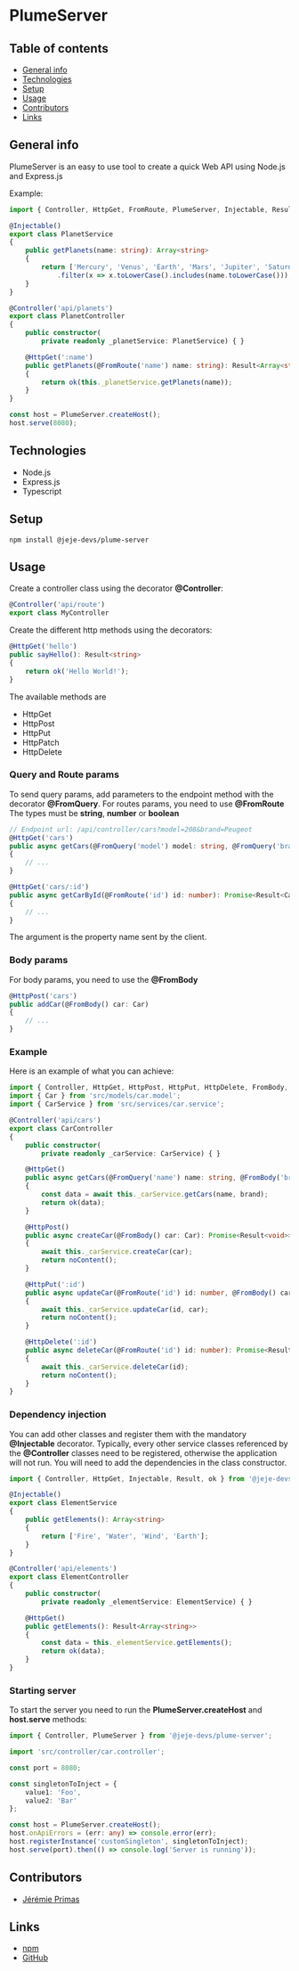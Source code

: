 # PlumeServer

## Table of contents

* [General info](#general-info)
* [Technologies](#technologies)
* [Setup](#setup)
* [Usage](#usage)
* [Contributors](#contributors)
* [Links](#links)

## General info

PlumeServer is an easy to use tool to create a quick Web API using Node.js and Express.js

Example:
```ts
import { Controller, HttpGet, FromRoute, PlumeServer, Injectable, Result, ok } from '@jeje-devs/plume-server';

@Injectable()
export class PlanetService
{
    public getPlanets(name: string): Array<string>
    {
        return ['Mercury', 'Venus', 'Earth', 'Mars', 'Jupiter', 'Saturne', 'Uranus', 'Neptune']
            .filter(x => x.toLowerCase().includes(name.toLowerCase()));
    }
}

@Controller('api/planets')
export class PlanetController
{
    public constructor(
        private readonly _planetService: PlanetService) { }

    @HttpGet(':name')
    public getPlanets(@FromRoute('name') name: string): Result<Array<string>>
    {
        return ok(this._planetService.getPlanets(name));
    }
}

const host = PlumeServer.createHost();
host.serve(8080);
```

## Technologies

* Node.js
* Express.js
* Typescript

## Setup

```
npm install @jeje-devs/plume-server
```

## Usage

Create a controller class using the decorator **@Controller**:
```ts
@Controller('api/route')
export class MyController
```

Create the different http methods using the decorators:
```ts
@HttpGet('hello')
public sayHello(): Result<string>
{
    return ok('Hello World!');
}
```

The available methods are
* HttpGet
* HttpPost
* HttpPut
* HttpPatch
* HttpDelete

### Query and Route params

To send query params, add parameters to the endpoint method with the decorator **@FromQuery**.
For routes params, you need to use **@FromRoute**
The types must be **string**, **number** or **boolean**

```ts
// Endpoint url: /api/controller/cars?model=208&brand=Peugeot
@HttpGet('cars')
public async getCars(@FromQuery('model') model: string, @FromQuery('brand') brand: string): Promise<Result<Array<Car>>>
{
    // ...
}

@HttpGet('cars/:id')
public async getCarById(@FromRoute('id') id: number): Promise<Result<Car>>
{
    // ...
}
```

The argument is the property name sent by the client.

### Body params

For body params, you need to use the **@FromBody**

```ts
@HttpPost('cars')
public addCar(@FromBody() car: Car)
{
    // ...
}
```

### Example

Here is an example of what you can achieve:
```ts
import { Controller, HttpGet, HttpPost, HttpPut, HttpDelete, FromBody, Injectable, Result, ok, noContent } from '@jeje-devs/plume-server';
import { Car } from 'src/models/car.model';
import { CarService } from 'src/services/car.service';

@Controller('api/cars')
export class CarController
{
    public constructor(
        private readonly _carService: CarService) { }

    @HttpGet()
    public async getCars(@FromQuery('name') name: string, @FromBody('brand') brand: string): Promise<Result<Array<Car>>>
    {
        const data = await this._carService.getCars(name, brand);
        return ok(data);
    }

    @HttpPost()
    public async createCar(@FromBody() car: Car): Promise<Result<void>>
    {
        await this._carService.createCar(car);
        return noContent();
    }

    @HttpPut(':id')
    public async updateCar(@FromRoute('id') id: number, @FromBody() car: Car): Promise<Result<void>>
    {
        await this._carService.updateCar(id, car);
        return noContent();
    }

    @HttpDelete(':id')
    public async deleteCar(@FromRoute('id') id: number): Promise<Result<void>>
    {
        await this._carService.deleteCar(id);
        return noContent();
    }
}
```

### Dependency injection

You can add other classes and register them with the mandatory **@Injectable** decorator.
Typically, every other service classes referenced by the **@Controller** classes need to be registered, otherwise the application will not run.
You will need to add the dependencies in the class constructor.

```ts
import { Controller, HttpGet, Injectable, Result, ok } from '@jeje-devs/plume-server';

@Injectable()
export class ElementService
{
    public getElements(): Array<string>
    {
        return ['Fire', 'Water', 'Wind', 'Earth'];
    }
}

@Controller('api/elements')
export class ElementController
{
    public constructor(
        private readonly _elementService: ElementService) { }

    @HttpGet()
    public getElements(): Result<Array<string>>
    {
        const data = this._elementService.getElements();
        return ok(data);
    }
}
```

### Starting server

To start the server you need to run the **PlumeServer.createHost** and **host.serve** methods:
```ts
import { Controller, PlumeServer } from '@jeje-devs/plume-server';

import 'src/controller/car.controller';

const port = 8080;

const singletonToInject = {
    value1: 'Foo',
    value2: 'Bar'
};

const host = PlumeServer.createHost();
host.onApiErrors = (err: any) => console.error(err);
host.registerInstance('customSingleton', singletonToInject);
host.serve(port).then(() => console.log('Server is running'));
```

## Contributors

- [Jérémie Primas](https://github.com/JeremiePr)

## Links

- [npm](https://www.npmjs.com/package/@jeje-devs/plume-server)
- [GitHub](https://github.com/JeremiePr/PlumeServer)